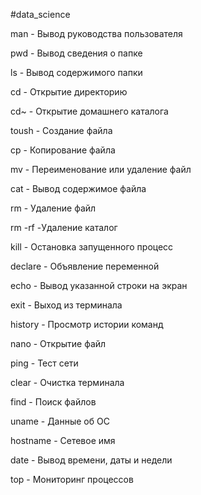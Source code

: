 #data_science

man - Вывод руководства пользователя

pwd - Вывод сведения о папке

ls - Вывод содержимого папки

cd - Открытие директорию

cd~ - Открытие домашнего каталога

toush - Создание файла

cp - Копирование файла

mv - Переименование или удаление файл

cat - Вывод содержимое файла

rm - Удаление файл

rm -rf -Удаление каталог

kill - Остановка запущенного процесс

declare - Объявление переменной

echo - Вывод указанной строки на экран

exit - Выход из терминала

history - Просмотр истории команд

nano - Открытие файл

ping - Тест сети

clear - Очистка терминала

find - Поиск файлов

uname - Данные об ОС

hostname - Сетевое имя

date - Вывод времени, даты и недели

top - Мониторинг процессов


